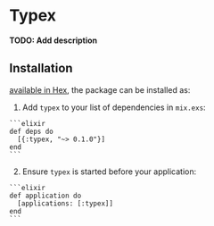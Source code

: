 # Typex

**TODO: Add description**

## Installation

[available in Hex](https://hex.pm/docs/publish), the package can be installed as:

  1. Add `typex` to your list of dependencies in `mix.exs`:

    ```elixir
    def deps do
      [{:typex, "~> 0.1.0"}]
    end
    ```

  2. Ensure `typex` is started before your application:

    ```elixir
    def application do
      [applications: [:typex]]
    end
    ```

